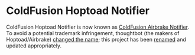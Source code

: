 # ColdFusion Hoptoad Notifier

ColdFusion Hoptoad Notifier is now known as [ColdFusion Airbrake Notifier](http://github.com/timblair/coldfusion-airbrake-notifier).  To avoid a potential trademark infringement, thoughtbot (the makers of Hoptoad/Airbrake) [changed the name](http://robots.thoughtbot.com/post/7665411707/hoptoad-is-now-airbrake); this project has been [renamed](http://github.com/timblair/coldfusion-airbrake-notifier) and updated appropriately.
